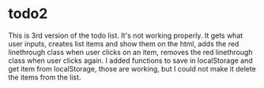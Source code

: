 # todo2

This is 3rd version of the todo list.
It's not working properly.
It gets what user inputs, creates list items and show them on the html, adds the red linethrough class when user clicks
on an item, removes the red linethrough class when user clicks again.
I added functions to save in localStorage and get item from localStorage, those are working,
but I could not make it delete the items from the list.
